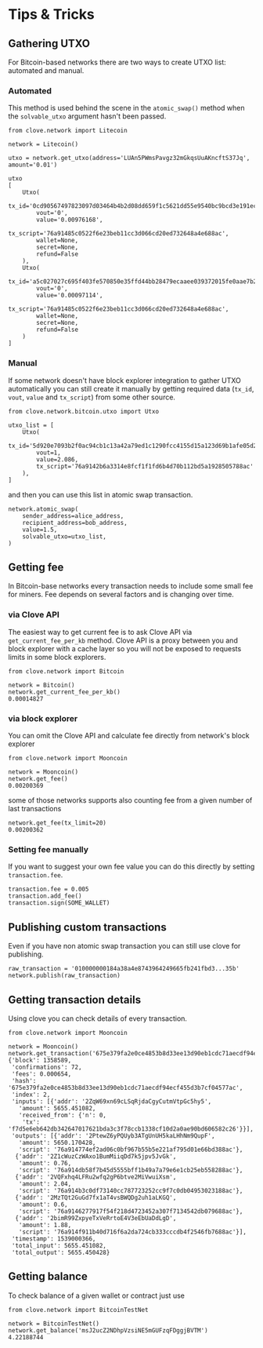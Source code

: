 # Tips & Tricks

## Gathering UTXO

For Bitcoin-based networks there are two ways to create UTXO list: automated and manual.

### Automated

This method is used behind the scene in the `atomic_swap()` method when the `solvable_utxo` argument hasn't been passed.

    from clove.network import Litecoin

    network = Litecoin()

    utxo = network.get_utxo(address='LUAn5PWmsPavgz32mGkqsUuAKncftS37Jq', amount='0.01')

    utxo
    [
        Utxo(
            tx_id='0cd90567497823097d03464b4b2d08dd659f1c5621dd55e9540bc9bcd3e191ec',
            vout='0',
            value='0.00976168',
            tx_script='76a91485c0522f6e23beb11cc3d066cd20ed732648a4e688ac',
            wallet=None,
            secret=None,
            refund=False
        ),
        Utxo(
            tx_id='a5c027027c695f403fe570850e35ffd44bb28479ecaaee039372015fe0aae7b2',
            vout='0',
            value='0.00097114',
            tx_script='76a91485c0522f6e23beb11cc3d066cd20ed732648a4e688ac',
            wallet=None,
            secret=None,
            refund=False
        )
    ]


### Manual

If some network doesn't have block explorer integration to gather UTXO automatically you can still create it manually by getting required data (`tx_id`, `vout`, `value` and `tx_script`) from some other source.

    from clove.network.bitcoin.utxo import Utxo

    utxo_list = [
        Utxo(
            tx_id='5d920e7093b2f0ac94cb1c13a42a79ed1c1290fcc4155d15a123d69b1afe05d2',
            vout=1,
            value=2.086,
            tx_script='76a9142b6a3314e8fcf1f1fd6b4d70b112bd5a1928505788ac'
        ),
    ]

and then you can use this list in atomic swap transaction.

    network.atomic_swap(
        sender_address=alice_address,
        recipient_address=bob_address,
        value=1.5,
        solvable_utxo=utxo_list,
    )


## Getting fee

In Bitcoin-base networks every transaction needs to include some small fee for miners. Fee depends on several factors and is changing over time.

### via Clove API

The easiest way to get current fee is to ask Clove API via `get_current_fee_per_kb` method. Clove API is a proxy between you and block explorer with a cache layer so you will not be exposed to requests limits in some block explorers.

    from clove.network import Bitcoin

    network = Bitcoin()
    network.get_current_fee_per_kb()
    0.00014827


### via block explorer

You can omit the Clove API and calculate fee directly from network's block explorer

    from clove.network import Mooncoin

    network = Mooncoin()
    network.get_fee()
    0.00200369

some of those networks supports also counting fee from a given number of last transactions

    network.get_fee(tx_limit=20)
    0.00200362


### Setting fee manually

If you want to suggest your own fee value you can do this directly by setting `transaction.fee`.

    transaction.fee = 0.005
    transaction.add_fee()
    transaction.sign(SOME_WALLET)


## Publishing custom transactions

Even if you have non atomic swap transaction you can still use clove for publishing.

    raw_transaction = '010000000184a38a4e8743964249665fb241fbd3...35b'
    network.publish(raw_transaction)


## Getting transaction details

Using clove you can check details of every transaction.

    from clove.network import Mooncoin

    network = Mooncoin()
    network.get_transaction('675e379fa2e0ce4853b8d33ee13d90eb1cdc71aecdf94ecf455d3b7cf04577ac')
    {'block': 1358589,
     'confirmations': 72,
     'fees': 0.000654,
     'hash': '675e379fa2e0ce4853b8d33ee13d90eb1cdc71aecdf94ecf455d3b7cf04577ac',
     'index': 2,
     'inputs': [{'addr': '2ZqW69xn69cLSqRjdaCgyCutmVtpGc5hy5',
       'amount': 5655.451082,
       'received_from': {'n': 0,
        'tx': 'f7d5e6eb642db342647017621bda3c3f78ccb1338cf10d2a0ae90bd606582c26'}}],
     'outputs': [{'addr': '2PtewZ6yPQUyb3ATgUnUH5kaLHhNm9QupF',
       'amount': 5650.170428,
       'script': '76a914774ef2ad06c0bf967b55b5e221af795d01e66bd388ac'},
      {'addr': '2Z1cWuzCzWAxo1BumMiiqDd7k5jpv5JvGk',
       'amount': 0.76,
       'script': '76a914db58f7b45d5555bff1b49a7a79e6e1cb25eb558288ac'},
      {'addr': '2VQFxhq4LFRu2wfq2gP6btve2MiVwuiXsm',
       'amount': 2.04,
       'script': '76a914b3c0df73140cc787723252cc9f7c0db04953023188ac'},
      {'addr': '2MzTQt2GuGd7fx1aT4vsBWQDg2uh1aLKGQ',
       'amount': 0.6,
       'script': '76a9146277917f54f218d4723452a307f7134542db079688ac'},
      {'addr': '2bimR99ZxpyeTxVeRrtoE4V3eEbUaDdLgD',
       'amount': 1.88,
       'script': '76a914f911b40d716f6a2da724cb333cccdb4f2546fb7688ac'}],
     'timestamp': 1539000366,
     'total_input': 5655.451082,
     'total_output': 5655.450428}


## Getting balance

To check balance of a given wallet or contract just use

    from clove.network import BitcoinTestNet

    network = BitcoinTestNet()
    network.get_balance('msJ2ucZ2NDhpVzsiNE5mGUFzqFDggjBVTM')
    4.22188744
